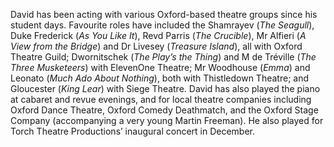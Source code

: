 David has been acting with various Oxford-based theatre groups since his student
days. Favourite roles have included the Shamrayev (_The Seagull_), Duke
Frederick (_As You Like It_), Revd Parris (_The Crucible_), Mr Alfieri (_A View
from the Bridge_) and Dr Livesey (_Treasure Island_), all with Oxford Theatre
Guild; Dwornitschek (_The Play’s the Thing_) and M de Tréville (_The Three
Musketeers_) with ElevenOne Theatre; Mr Woodhouse (_Emma_) and Leonato (_Much
Ado About Nothing_), both with Thistledown Theatre; and Gloucester (_King Lear_)
with Siege Theatre. David has also played the piano at cabaret and revue
evenings, and for local theatre companies including Oxford Dance Theatre, Oxford
Comedy Deathmatch, and the Oxford Stage Company (accompanying a very young
Martin Freeman). He also played for Torch Theatre Productions’ inaugural concert
in December.
